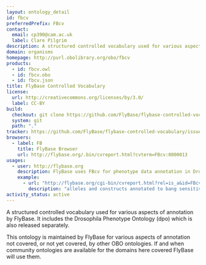 ```yaml
---
layout: ontology_detail
id: fbcv
preferredPrefix: FBcv
contact:
  email: cp390@cam.ac.uk
  label: Clare Pilgrim
description: A structured controlled vocabulary used for various aspects of annotation by FlyBase.
domain: organisms
homepage: http://purl.obolibrary.org/obo/fbcv
products:
  - id: fbcv.owl
  - id: fbcv.obo
  - id: fbcv.json
title: FlyBase Controlled Vocabulary
license:
  url: http://creativecommons.org/licenses/by/3.0/
  label: CC-BY
build:
  checkout: git clone https://github.com/FlyBase/flybase-controlled-vocabulary.git
  system: git
  path: "."
tracker: https://github.com/FlyBase/flybase-controlled-vocabulary/issues
browsers:
  - label: FB
    title: FlyBase Browser
    url: http://flybase.org/.bin/cvreport.html?cvterm=FBcv:0000013
usages:
  - user: http://flybase.org
    description: FlyBase uses FBcv for phenotype data annotation in Drosophila
    example:
      - url: "http://flybase.org/cgi-bin/cvreport.html?rel=is_a&id=FBcv:0000391"
        description: "alleles and constructs annotated to bang sensitive in FlyBase"
activity_status: active
---
```

A structured controlled vocabulary used for various aspects of annotation by FlyBase. It includes the Drosophila Phenotype Ontology (dpo) which is also released separately.

This ontology is maintained by FlyBase for various aspects of annotation not covered, or not yet covered, by other OBO ontologies.  If and when community ontologies are available for the domains here covered FlyBase will use them.
